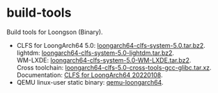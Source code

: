 # build-tools

Build tools for Loongson (Binary).

- CLFS for LoongArch64 5.0: [loongarch64-clfs-system-5.0.tar.bz2](https://github.com/loongson/build-tools/releases/download/2022.05.29/loongarch64-clfs-system-5.0.tar.bz2).  
lightdm: [loongarch64-clfs-system-5.0-lightdm.tar.bz2](https://github.com/loongson/build-tools/releases/download/2022.05.29/loongarch64-clfs-system-5.0-lightdm.tar.bz2).  
WM-LXDE: [loongarch64-clfs-system-5.0-WM-LXDE.tar.bz2](https://github.com/loongson/build-tools/releases/download/2022.05.29/loongarch64-clfs-system-5.0-WM-LXDE.tar.bz2).  
Cross toolchain: [loongarch64-clfs-5.0-cross-tools-gcc-glibc.tar.xz](https://github.com/loongson/build-tools/releases/download/2022.05.29/loongarch64-clfs-5.0-cross-tools-gcc-glibc.tar.xz).  
Documentation: [CLFS for LoongArch64 20220108](https://github.com/sunhaiyong1978/CLFS-for-LoongArch/blob/main/CLFS_For_LoongArch64-20220108.md).
- QEMU linux-user static binary: [qemu-loongarch64](https://github.com/loongson/build-tools/releases/download/2022.05.29/qemu-loongarch64).

